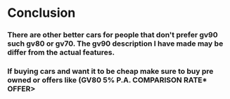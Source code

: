 <h1> Conclusion</h1>
<h3> There are other better cars for people that don't prefer gv90 such gv80 or gv70. The gv90 description I have made may be differ from the actual features.</h3>
<h3> If buying cars and want it to be cheap make sure to buy pre owned or offers like (GV80 5% P.A.
COMPARISON RATE* OFFER></h3>
